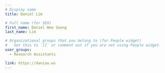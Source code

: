 ```yaml
---
# Display name
title: Daniel Lim

# Full name (for SEO)
first_name: Daniel Wee Soong
last_name: Lim

# Organizational groups that you belong to (for People widget)
#   Set this to `[]` or comment out if you are not using People widget.
user_groups:
  - Research Assistants

link: https://daniao.ws
---
```


